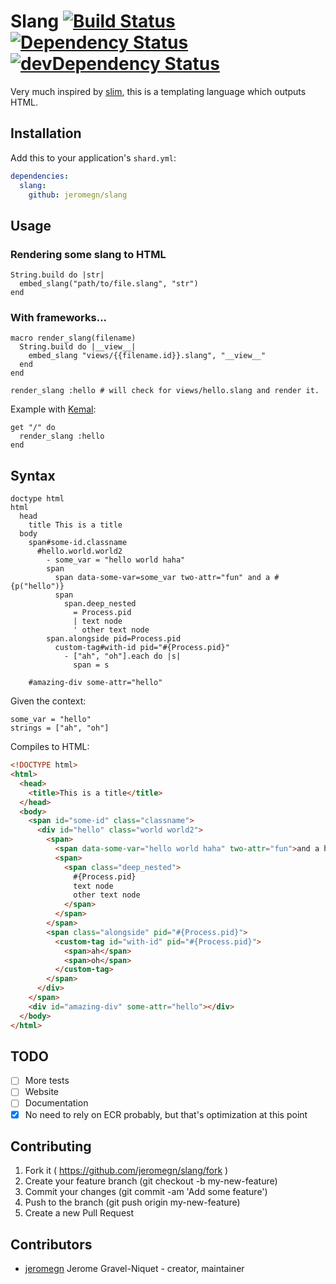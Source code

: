 # Slang [![Build Status](https://travis-ci.org/jeromegn/slang.svg?branch=master)](https://travis-ci.org/jeromegn/slang) [![Dependency Status](https://shards.rocks/badge/github/jeromegn/slang/status.svg)](https://shards.rocks/github/jeromegn/slang) [![devDependency Status](https://shards.rocks/badge/github/jeromegn/slang/dev_status.svg)](https://shards.rocks/github/jeromegn/slang)

Very much inspired by [slim](https://github.com/slim-template/slim), this is a templating language which outputs HTML.

## Installation

Add this to your application's `shard.yml`:

```yaml
dependencies:
  slang:
    github: jeromegn/slang
```

## Usage

### Rendering some slang to HTML

```crystal
String.build do |str|
  embed_slang("path/to/file.slang", "str")
end
```

### With frameworks...

```crystal
macro render_slang(filename)
  String.build do |__view__|
    embed_slang "views/{{filename.id}}.slang", "__view__"
  end
end

render_slang :hello # will check for views/hello.slang and render it.
```

Example with [Kemal](http://kemalcr.com):

```crystal
get "/" do
  render_slang :hello
end
```

## Syntax

```slim
doctype html
html
  head
    title This is a title
  body
    span#some-id.classname
      #hello.world.world2
        - some_var = "hello world haha"
        span
          span data-some-var=some_var two-attr="fun" and a #{p("hello")}
          span
            span.deep_nested
              = Process.pid
              | text node
              ' other text node
        span.alongside pid=Process.pid
          custom-tag#with-id pid="#{Process.pid}"
            - ["ah", "oh"].each do |s|
              span = s

    #amazing-div some-attr="hello"
```

Given the context:

```crystal
some_var = "hello"
strings = ["ah", "oh"]
```

Compiles to HTML:

```html
<!DOCTYPE html>
<html>
  <head>
    <title>This is a title</title>
  </head>
  <body>
    <span id="some-id" class="classname">
      <div id="hello" class="world world2">
        <span>
          <span data-some-var="hello world haha" two-attr="fun">and a hello</span>
          <span>
            <span class="deep_nested">
              #{Process.pid}
              text node
              other text node 
            </span>
          </span>
        </span>
        <span class="alongside" pid="#{Process.pid}">
          <custom-tag id="with-id" pid="#{Process.pid}">
            <span>ah</span>
            <span>oh</span>
          </custom-tag>
        </span>
      </div>
    </span>
    <div id="amazing-div" some-attr="hello"></div>
  </body>
</html>
```

## TODO

- [ ] More tests
- [ ] Website
- [ ] Documentation
- [x] No need to rely on ECR probably, but that's optimization at this point

## Contributing

1. Fork it ( https://github.com/jeromegn/slang/fork )
2. Create your feature branch (git checkout -b my-new-feature)
3. Commit your changes (git commit -am 'Add some feature')
4. Push to the branch (git push origin my-new-feature)
5. Create a new Pull Request

## Contributors

- [jeromegn](https://github.com/jeromegn) Jerome Gravel-Niquet - creator, maintainer

